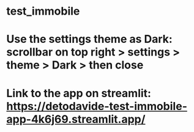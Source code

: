 # test_immobile

# Use the settings theme as Dark: scrollbar on top right > settings > theme > Dark > then close
# Link to the app on streamlit: https://detodavide-test-immobile-app-4k6j69.streamlit.app/